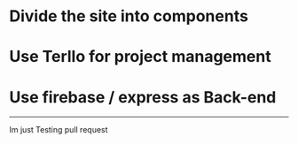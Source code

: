 # Divide the site into components

# Use Terllo for project management

# Use firebase / express as Back-end




************************************
Im just Testing pull request